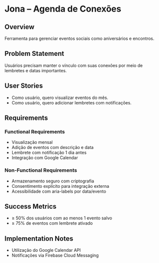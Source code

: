 # Jona – Agenda de Conexões

## Overview

Ferramenta para gerenciar eventos sociais como aniversários e encontros.

## Problem Statement

Usuários precisam manter o vínculo com suas conexões por meio de lembretes e datas importantes.

## User Stories

- Como usuário, quero visualizar eventos do mês.
- Como usuário, quero adicionar lembretes com notificações.

## Requirements

### Functional Requirements

- Visualização mensal
- Adição de eventos com descrição e data
- Lembrete com notificação 1 dia antes
- Integração com Google Calendar

### Non-Functional Requirements

- Armazenamento seguro com criptografia
- Consentimento explícito para integração externa
- Acessibilidade com aria-labels por data/evento

## Success Metrics

- ≥ 50% dos usuários com ao menos 1 evento salvo
- ≥ 75% de eventos com lembrete ativado

## Implementation Notes

- Utilização do Google Calendar API
- Notificações via Firebase Cloud Messaging